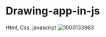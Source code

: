 # Drawing-app-in-js
Html, Css, javascript 
![1000133963](https://github.com/user-attachments/assets/518cdf76-c943-4406-95b3-d8884ca3aa81)
